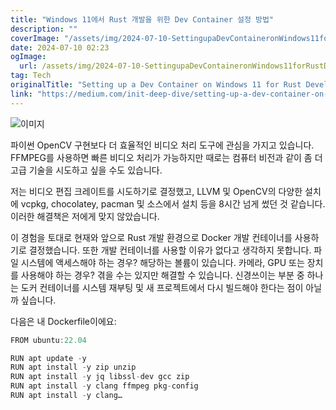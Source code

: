 ```yaml
---
title: "Windows 11에서 Rust 개발을 위한 Dev Container 설정 방법"
description: ""
coverImage: "/assets/img/2024-07-10-SettingupaDevContaineronWindows11forRustDevelopment_0.png"
date: 2024-07-10 02:23
ogImage: 
  url: /assets/img/2024-07-10-SettingupaDevContaineronWindows11forRustDevelopment_0.png
tag: Tech
originalTitle: "Setting up a Dev Container on Windows 11 for Rust Development"
link: "https://medium.com/init-deep-dive/setting-up-a-dev-container-on-windows-11-for-rust-development-83038cc11af3"
---
```



![이미지](/assets/img/2024-07-10-SettingupaDevContaineronWindows11forRustDevelopment_0.png)

파이썬 OpenCV 구현보다 더 효율적인 비디오 처리 도구에 관심을 가지고 있습니다. FFMPEG를 사용하면 빠른 비디오 처리가 가능하지만 때로는 컴퓨터 비전과 같이 좀 더 고급 기술을 시도하고 싶을 수도 있습니다.

저는 비디오 편집 크레이트를 시도하기로 결정했고, LLVM 및 OpenCV의 다양한 설치에 vcpkg, chocolatey, pacman 및 소스에서 설치 등을 8시간 넘게 썼던 것 같습니다. 이러한 해결책은 저에게 맞지 않았습니다.

이 경험을 토대로 현재와 앞으로 Rust 개발 환경으로 Docker 개발 컨테이너를 사용하기로 결정했습니다. 또한 개발 컨테이너를 사용할 이유가 없다고 생각하지 못합니다. 파일 시스템에 액세스해야 하는 경우? 해당하는 볼륨이 있습니다. 카메라, GPU 또는 장치를 사용해야 하는 경우? 겪을 수는 있지만 해결할 수 있습니다. 신경쓰이는 부분 중 하나는 도커 컨테이너를 시스템 재부팅 및 새 프로젝트에서 다시 빌드해야 한다는 점이 아닐까 싶습니다.

<div class="content-ad"></div>

다음은 내 Dockerfile이에요:

```js
FROM ubuntu:22.04

RUN apt update -y
RUN apt install -y zip unzip
RUN apt install -y jq libssl-dev gcc zip
RUN apt install -y clang ffmpeg pkg-config
RUN apt install -y clang…
```